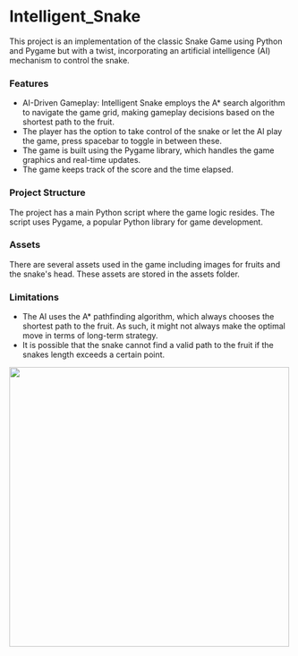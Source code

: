 # Intelligent_Snake

This project is an implementation of the classic Snake Game using Python and Pygame but with a twist, incorporating an artificial intelligence (AI) mechanism to control the snake.

<h3>Features</h3>
<ul>
  <li>AI-Driven Gameplay: Intelligent Snake employs the A* search algorithm to navigate the game grid, making gameplay decisions based on the shortest path to the fruit.
  <li>The player has the option to take control of the snake or let the AI play the game, press spacebar to toggle in between these.
  <li>The game is built using the Pygame library, which handles the game graphics and real-time updates.
  <li>The game keeps track of the score and the time elapsed.
</ul>

<h3>Project Structure</h3>
The project has a main Python script where the game logic resides. The script uses Pygame, a popular Python library for game development.

<h3>Assets</h3>
There are several assets used in the game including images for fruits and the snake's head. These assets are stored in the assets folder.

 <h3>Limitations</h3>
<ul>
  <li> The AI uses the A* pathfinding algorithm, which always chooses the shortest path to the fruit. As such, it might not always make the optimal move in terms of long-term strategy. 
  <li> It is possible that the snake cannot find a valid path to the fruit if the snakes length exceeds a certain point.
</ul>

<img src="https://github.com/ZaidlKhan/Intelligent_Snake/blob/master/demo1.gif" width="500" height="500" />
